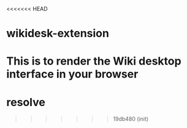 <<<<<<< HEAD
# wikidesk-extension
This is to render the Wiki desktop interface in your browser
=======
# resolve
>>>>>>> 19db480 (init)
